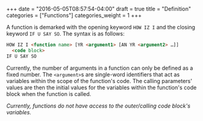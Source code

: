 +++
date = "2016-05-05T08:57:54-04:00"
draft = true
title = "Definition"
categories = ["Functions"]
categories_weight = 1
+++

A function is demarked with the opening keyword `HOW IZ I` and the closing keyword `IF U SAY SO`. The syntax is as follows:

``` html
HOW IZ I <function name> [YR <argument1> [AN YR <argument2> …]]
  <code block>
IF U SAY SO
```

Currently, the number of arguments in a function can only be defined as a fixed number. The `<argument>`s are single-word identifiers that act as variables within the scope of the function's code. The calling parameters' values are then the initial values for the variables within the function's code block when the function is called.

_Currently, functions do not have access to the outer/calling code block's variables._
